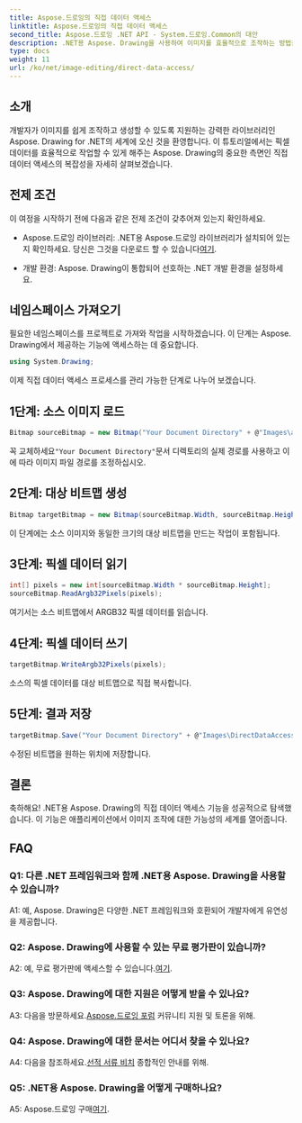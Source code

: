 ```yaml
---
title: Aspose.드로잉의 직접 데이터 액세스
linktitle: Aspose.드로잉의 직접 데이터 액세스
second_title: Aspose.드로잉 .NET API - System.드로잉.Common의 대안
description: .NET용 Aspose. Drawing을 사용하여 이미지를 효율적으로 조작하는 방법을 알아보세요. 단계별 가이드를 통해 직접 데이터 액세스에 대해 알아보세요.
type: docs
weight: 11
url: /ko/net/image-editing/direct-data-access/
---
```

## 소개

개발자가 이미지를 쉽게 조작하고 생성할 수 있도록 지원하는 강력한 라이브러리인 Aspose. Drawing for .NET의 세계에 오신 것을 환영합니다. 이 튜토리얼에서는 픽셀 데이터를 효율적으로 작업할 수 있게 해주는 Aspose. Drawing의 중요한 측면인 직접 데이터 액세스의 복잡성을 자세히 살펴보겠습니다.

## 전제 조건

이 여정을 시작하기 전에 다음과 같은 전제 조건이 갖추어져 있는지 확인하세요.

-  Aspose.드로잉 라이브러리: .NET용 Aspose.드로잉 라이브러리가 설치되어 있는지 확인하세요. 당신은 그것을 다운로드 할 수 있습니다[여기](https://releases.aspose.com/drawing/net/).

- 개발 환경: Aspose. Drawing이 통합되어 선호하는 .NET 개발 환경을 설정하세요.

## 네임스페이스 가져오기

필요한 네임스페이스를 프로젝트로 가져와 작업을 시작하겠습니다. 이 단계는 Aspose. Drawing에서 제공하는 기능에 액세스하는 데 중요합니다.

```csharp
using System.Drawing;
```

이제 직접 데이터 액세스 프로세스를 관리 가능한 단계로 나누어 보겠습니다.

## 1단계: 소스 이미지 로드

```csharp
Bitmap sourceBitmap = new Bitmap("Your Document Directory" + @"Images\aspose_logo.png");
```

 꼭 교체하세요`"Your Document Directory"`문서 디렉토리의 실제 경로를 사용하고 이에 따라 이미지 파일 경로를 조정하십시오.

## 2단계: 대상 비트맵 생성

```csharp
Bitmap targetBitmap = new Bitmap(sourceBitmap.Width, sourceBitmap.Height, System.Drawing.Imaging.PixelFormat.Format32bppPArgb);
```

이 단계에는 소스 이미지와 동일한 크기의 대상 비트맵을 만드는 작업이 포함됩니다.

## 3단계: 픽셀 데이터 읽기

```csharp
int[] pixels = new int[sourceBitmap.Width * sourceBitmap.Height];
sourceBitmap.ReadArgb32Pixels(pixels);
```

여기서는 소스 비트맵에서 ARGB32 픽셀 데이터를 읽습니다.

## 4단계: 픽셀 데이터 쓰기

```csharp
targetBitmap.WriteArgb32Pixels(pixels);
```

소스의 픽셀 데이터를 대상 비트맵으로 직접 복사합니다.

## 5단계: 결과 저장

```csharp
targetBitmap.Save("Your Document Directory" + @"Images\DirectDataAccess_out.png");
```

수정된 비트맵을 원하는 위치에 저장합니다.

## 결론

축하해요! .NET용 Aspose. Drawing의 직접 데이터 액세스 기능을 성공적으로 탐색했습니다. 이 기능은 애플리케이션에서 이미지 조작에 대한 가능성의 세계를 열어줍니다.

## FAQ

### Q1: 다른 .NET 프레임워크와 함께 .NET용 Aspose. Drawing을 사용할 수 있습니까?

A1: 예, Aspose. Drawing은 다양한 .NET 프레임워크와 호환되어 개발자에게 유연성을 제공합니다.

### Q2: Aspose. Drawing에 사용할 수 있는 무료 평가판이 있습니까?

 A2: 예, 무료 평가판에 액세스할 수 있습니다.[여기](https://releases.aspose.com/).

### Q3: Aspose. Drawing에 대한 지원은 어떻게 받을 수 있나요?

 A3: 다음을 방문하세요.[Aspose.드로잉 포럼](https://forum.aspose.com/c/diagram/17) 커뮤니티 지원 및 토론을 위해.

### Q4: Aspose. Drawing에 대한 문서는 어디서 찾을 수 있나요?

A4: 다음을 참조하세요.[선적 서류 비치](https://reference.aspose.com/drawing/net/) 종합적인 안내를 위해.

### Q5: .NET용 Aspose. Drawing을 어떻게 구매하나요?

 A5: Aspose.드로잉 구매[여기](https://purchase.aspose.com/buy).